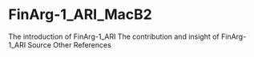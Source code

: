 # FinArg-1_ARI_MacB2
The introduction of FinArg-1_ARI
The contribution and insight of FinArg-1_ARI
Source
Other
References
